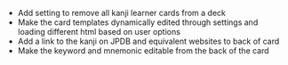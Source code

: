- Add setting to remove all kanji learner cards from a deck
- Make the card templates dynamically edited through settings and loading different html based on user options
- Add a link to the kanji on JPDB and equivalent websites to back of card
- Make the keyword and mnemonic editable from the back of the card